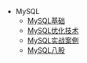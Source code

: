 - MySQL
  - [MySQL基础](/数据库/MySQL/MySQL基础.md)
  - [MySQL优化技术](/数据库/MySQL/MySQL性能优化.md)
  - [MySQL实战案例](/数据库/MySQL/MySQL案例.md)
  - [MySQL八股](/数据库/MySQL/MySQL八股.md)